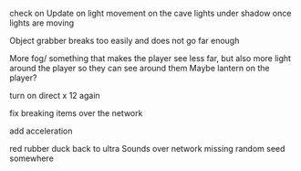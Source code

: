 

check on Update on light movement on the cave lights under shadow once lights are moving 

Object grabber breaks too easily and does not go far enough

More fog/ something that makes the player see less far, but also more light around the player so they can see around them 
Maybe lantern on the player?

turn on direct x 12 again

fix breaking items over the network 

add acceleration

red rubber duck back to ultra
Sounds over network
missing random seed somewhere